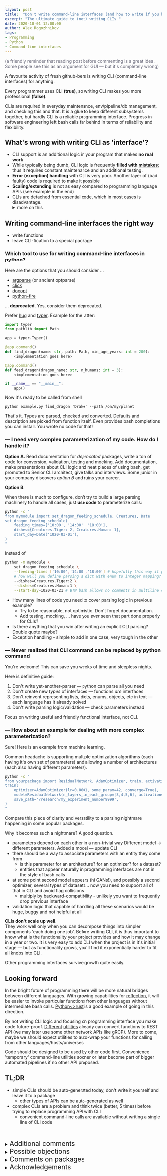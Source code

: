 ```yaml
---
layout: post
title:  "Don't write command-line interfaces (and how to write if you have to)"
excerpt: "The ultimate guide to (not) writing CLIs "
date: 2020-10-01 12:00:00
author: Alex Rogozhnikov
tags: 
- Programming
- Python
- Command-line interfaces
---
```


<p style="color: #666677">
(a friendly reminder that reading post before commenting is a great idea. 
Some people see this as an argument for GUI &mdash; but it's completely wrong)
</p>


A favourite activity of fresh github-bers is writing CLI (command-line interfaces) for anything.

Every programmer uses CLI **(true)**, so writing CLI makes you more professional **(false)**.

CLIs are required in everyday maintenance, env/pipeline/db management, and checking this and that.
It is a glue to keep different subsystems together, but hardly CLI is a reliable programming interface.
Progress in software engineering left bash calls far behind in terms of reliability and flexibility.


## What's wrong with writing CLI as 'interface'?

- CLI support is an additional logic in your program that makes **no real work**
- While typically being dumb, CLI logic is frequently **filled with [mistakes](https://github.com/search?q=bug+command+line&type=Issues)**;
  thus it requires constant maintenance and an additional testing.
- **Error (exception) handling** with CLI is very poor.
  Another layer of (bad faulty) code is required to make it possible
- **Scaling/extending** is not as easy compared to programming language APIs 
  (see example in the end)
- CLIs are detached from essential code, which in most cases is disadvantage.
  <details markdown="1">
    <summary >more on this</summary>
    Forcing users to use CLI means: stay away from my code, you'd better not work with it.
    Maybe that's ok &mdash; but if users can code a bit (otherwise why do they use CLI?), 
    that's not an optimal way &mdash; if something went wrong, 
    do you want to directly see the code+calls that failed or do you want to add 
    several minutes/hours walking thru command args parsing machinery someone else wrote? 
    <br />
    While being questionable in small projects, a virtual fence becomes more and more obvious when parsing logic (validation, transformation, routing)  grows.  
  </details>


## Writing command-line interfaces the right way

- write functions
- leave CLI-fication to a special package

### Which tool to use for writing command-line interfaces in python?

Here are the options that you should consider ...

- [argparse](https://docs.python.org/3/library/argparse.html) (or ancient optparse)
- [click](https://click.palletsprojects.com/en/7.x/)
- [docopt](http://docopt.org/)
- [python-fire](https://github.com/google/python-fire)

... **deprecated**. Yes, consider them deprecated.

Prefer [hug](https://hugapi.github.io/hug/) and [typer](https://github.com/tiangolo/typer).
Example for the latter: 

```python
import typer
from pathlib import Path

app = typer.Typer()

@app.command()
def find_dragon(name: str, path: Path, min_age_years: int = 200):
    <implementation goes here>

@app.command()
def feed_dragon(dragon_name: str, n_humans: int = 3):
    <implementation goes here>

if __name__ == "__main__":
    app()
```

Now it's ready to be called from shell
```
python example.py find_dragon 'Drake' --path /on/my/planet
```
That's it. Types are parsed, checked and converted. 
Defaults and description are picked from function itself. 
Even provides bash completions you can install. 
You wrote no code for that!

### — I need very complex parameterization of my code. How do I handle it?

**Option A.** Read documentation for *deprecated* packages, 
write a ton of code for conversion, validation, testing and mocking.
Add documentation, make presentations about CLI logic and neat places of using bash, 
get promoted to Senior CLI architect, give talks and interviews. 
Some junior in your company discovers *option B* and ruins your career.


**Option B**. 

When there is much to configure, 
don't try to build a large parsing machinery to handle all cases, 
just **use code** to parameterize calls:

```bash
python -c "
from mymodule import set_dragon_feeding_schedule, Creatures, Date
set_dragon_feeding_schedule(
    feeding_times=['10:00', '14:00', '18:00'],
    dishes={Creatures.Tiger: 2, Creatures.Human: 1},
    start_day=Date('1020-03-01'),
)
"
```

Instead of 
```bash
python -m mymodule \
    set_dragon_feeding_schedule \
    --feeding-times ['10:00','14:00','18:00'] # hopefully this way it gets recognized \
    # how will you define parsing a dict with enum to integer mapping? 
    --dishes=Creatures.Tiger:2 \
    --dishes=Creatures.Human:1 \
    --start-day=1020-03-21 # BTW bash allows no comments in multiline calls
```

- How many lines of code you need to cover parsing logic in previous example? 
  - Try to be reasonable, not optimistic. Don't forget documentation.
  - Add testing, mocking, ... have you *ever* seen that part done properly for CLIs?
- Is there anything that you win after writing an explicit CLI parsing? Double quote maybe?
- Exception handling - simple to add in one case, very tough in the other  


### — Never realized that CLI command can be replaced by python command

You're welcome! This can save you weeks of time and sleepless nights.

Here is definitive guide:

1. Don't write yet-another-parser — python can parse all you need 
2. Don't create new *types* of interfaces — functions *are* interfaces
3. Don't reinvent representing lists, dicts, enums, objects, etc in text — each language has it already solved   
4. Don't write parsing logic/validation — check parameters instead 

Focus on writing useful and friendly functional interface, not CLI. 

### — How about an example for dealing with more complex parameterization?

Sure! Here is an example from machine learning.

Common headache is supporting multiple optimization algorithms (each having it's own set of parameters)
and allowing a number of architectures (each also having different parameters).

```bash
python -c "
from yourpackage import ResidualNetwork, AdamOptimizer, train, activations
train(
    optimizer=AdamOptimizer(lr=0.0001, some_param=42, converge=True),
    model=ResidualNetwork(n_layers_in_each_group=[3,4,5,6], activations.ReLU, n_classes=1234),
    save_path='/research/my_experiment_number9999',
)
"
```

Compare this piece of clarity and versatility to a parsing nightmare happening in some popular packages.

Why it becomes such a nightmare? A good question.
 
- parameters depend on each other in a non-trivial way
  Different model &rarr; different parameters. Added a model &mdash; update CLI
- there should be a way to associate parameters with an entity they come from 
  - is this parameter for an architecture? for an optimizer? for a dataset?
  - entities that appear naturally in programming interfaces are not in the style of bash calls
- at some point second model appears (hi GANs!), and possibly a second optimizer, 
  several types of datasets... now you need to support all of that in CLI and avoid flag collisions
  - multiply by backward-compatibility - unlikely you want to frequently drop previous interface
- validation logic that capable of handling all these scenarios would be huge, buggy 
  and not helpful at all
  
**CLIs don't scale up well**.  
They work well only when you can decompose things into simpler components 'each doing one job'.
Before writing CLI, it is thus important to know what is the functionality 
your project provides and how it may change in a year or two.
It is very easy to add CLI when the project is in it's initial stage &mdash; 
but as functionality grows, you'll find it exponentially harder to fit all knobs into CLI.   

Other programming interfaces survive growth quite easily.


## Looking forward

In the bright future of programming there will be more natural bridges between different languages.
With growing capabilities for [reflection](https://en.wikipedia.org/wiki/Reflection_(computer_programming)), 
it will be easier to invoke particular functions from other languages without intermediate bash calls.
[Python<>rust](https://pyo3.rs/) is a good example of going in this direction.

By not writing CLI logic and focusing on programming interface you make code future-proof.
[Different](https://fastapi.tiangolo.com/) [utilities](https://fastapi.tiangolo.com/alternatives/) already can convert functions to REST API (we may later use some other network APIs like gRCP).
More to come, maybe we should expect utilities to auto-wrap your functions for calling from other languages/hosts/universes.

Code should be designed to be used by other code first.
Convenience 'temporary' command-line utilities sooner or later become part of bigger automated pipelines 
if no other API proposed. 

## TL;DR

- simple CLIs should be auto-generated today, don't write it yourself and leave it to a package
  - other types of APIs can be auto-generated as well
- complex CLIs are a problem and think twice (better, 5 times) before trying to replace programming API with CLI
  - convenient command-line calls are available without writing a single line of CLI code 


<br />

<br />

<details markdown="1">
<summary>
<span style="font-size: 1.5em;"> Additional comments </span>
</summary>
- I use python as an example because 1) need to show some code 2) it is popular 3) I know it well enough. <br />
  However, the points made should be valid for all modern languages (C++ is not a modern language just in case).    
</details>



<details markdown="1">
<summary>
<span style="font-size: 1.5em;"> Possible objections </span> 
</summary>
- CLI allows to abstract out from implementation
    - Exposed functions can be detached from an actual implementation
- User may not know programming language I use
    - Unlikely import and a function call can be misleading. By hiding details you leave user clueless in case something doesn't work
    - Actual choice is whether user should learn a bit of your language or yet-another-CLI system. Hard to find argument for the latter
    - If your tool requires detailed configuration, 
      you shouldn't be afraid to say: you need to write several lines of code, here is an example
- My application heavily uses bash/shell features: pipes, process substitutions and filename expansions
    - In this case when you want to keep using and supporting CLI
</details>



<details markdown="1">
<summary>
<span style="font-size: 1.5em;"> Comments on packages </span>
</summary>

**What's wrong with `python-fire`?**

While it builds CLI on the top of exposing functions/methods,
`fire` ignores annotations and tries to guess types based on input.

An example from official documentation to confirm:
```bash
$ python example.py 10
int
$ python example.py "10"
int
$ python example.py '"10"'
str
```
So 1) no types guaranteed 2) convolved logic 3) to make sure argument is not converted to int,
wrap in both single and double quotes. Now wrap it in a bash call (e.g. during building docker).
Have fun with escaping quotes for every string argument.

**`Hug` has a poor support for CLIs (as of now)**

Be warned, it ignores flag names. 
Though it has right direction of thought and directly supports `marshmallow` types.
But in the meantime (Oct 2020) `typer` is safer choice.

Interface package of a dream is not released yet - it should support both CLI and web APIs and include some elements from python-fire.
However, this should not stop you, as switches between these packages is almost painless as long as you write no custom logic.  

</details>

<details markdown="1">
<summary>
<span style="font-size: 1.5em;"> Acknowledgements </span>
</summary>
Thanks to [Tatiana](https://github.com/tlikhomanenko) for proof-reading this post.
</details>